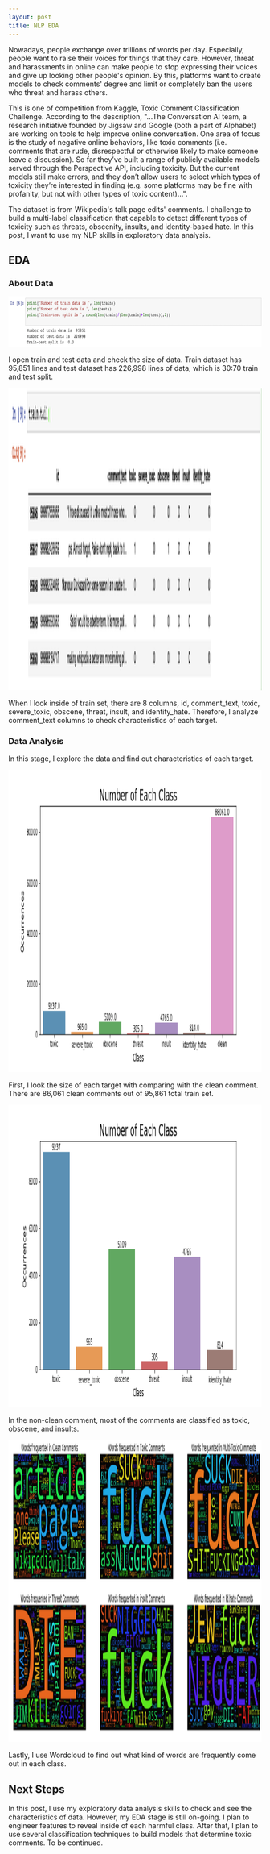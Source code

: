 ```yaml
---
layout: post
title: NLP EDA
---
```


Nowadays, people exchange over trillions of words per day. Especially, people want to raise their voices for things that they care. However, threat and harassments in online can make people to stop expressing their voices and give up looking other people's opinion. By this, platforms want to create models to check comments' degree and limit or completely ban the users who threat and harass others.

This is one of competition from Kaggle, Toxic Comment Classification Challenge. According to the description, 
"...The Conversation AI team, a research initiative founded by Jigsaw and Google (both a part of Alphabet) are working on tools to help improve online conversation. One area of focus is the study of negative online behaviors, like toxic comments (i.e. comments that are rude, disrespectful or otherwise likely to make someone leave a discussion). So far they’ve built a range of publicly available models served through the Perspective API, including toxicity. But the current models still make errors, and they don’t allow users to select which types of toxicity they’re interested in finding (e.g. some platforms may be fine with profanity, but not with other types of toxic content)...".

The dataset is from Wikipedia's talk page edits' comments. I challenge to build a multi-label classification that capable to detect different types of toxicity such as threats, obscenity, insults, and identity-based hate. In this post, I want to use my NLP skills in exploratory data analysis.  

## EDA


### About Data

<img src="/images/toxic_comments/data_size.png" alt="Data Size" width="840" height="100">


I open train and test data and check the size of data. Train dataset has 95,851 lines and test dataset has 226,998 lines of data, which is 30:70 train and test split. 



<img src="/images/toxic_comments/train_tail.png" alt="Train Tail part" width="840" height="600">


When I look inside of train set, there are 8 columns, id, comment_text, toxic, severe_toxic, obscene, threat, insult, and identity_hate. Therefore, I analyze comment_text columns to check characteristics of each target. 


### Data Analysis


In this stage, I explore the data and find out characteristics of each target. 

<img src="/images/toxic_comments/with_clean_comments.png" alt="Number of Each Class" width="840" height="600">


First, I look the size of each target with comparing with the clean comment. There are 86,061 clean comments out of 95,861 total train set. 

<img src="/images/toxic_comments/without_clean_comments.png" alt="Number of Each harmful Class" width="840" height="600">


In the non-clean comment, most of the comments are classified as toxic, obscene, and insults. 

<img src="/images/toxic_comments/comments.png" alt="Frequent Words on Each Class" width="840" height="600">



Lastly, I use Wordcloud to find out what kind of words are frequently come out in each class.



## Next Steps


In this post, I use my exploratory data analysis skills to check and see the characteristics of data. However, my EDA stage is still on-going. I plan to engineer features to reveal inside of each harmful class. After that, I plan to use several classification techniques to build models that determine toxic comments. To be continued. 
